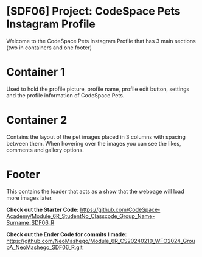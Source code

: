 # [SDF06] Project: CodeSpace Pets Instagram Profile

Welcome to the CodeSpace Pets Instagram Profile that has 3 main sections (two in containers and one footer)

# Container 1
Used to hold the profile picture, profile name, profile edit button, settings and the profile information of CodeSpace Pets.

# Container 2
Contains the layout of the pet images placed in 3 columns with spacing between them.
When hovering over the images you can see the likes, comments and gallery options.

# Footer
This contains the loader that acts as a show that the webpage will load more images later.


**Check out the Starter Code:** https://github.com/CodeSpace-Academy/Module_6R_StudentNo_Classcode_Group_Name-Surname_SDF06_R

**Check out the Ender Code for commits I made:**
https://github.com/NeoMashego/Module_6R_CS20240210_WFO2024_GroupA_NeoMashego_SDF06_R.git 